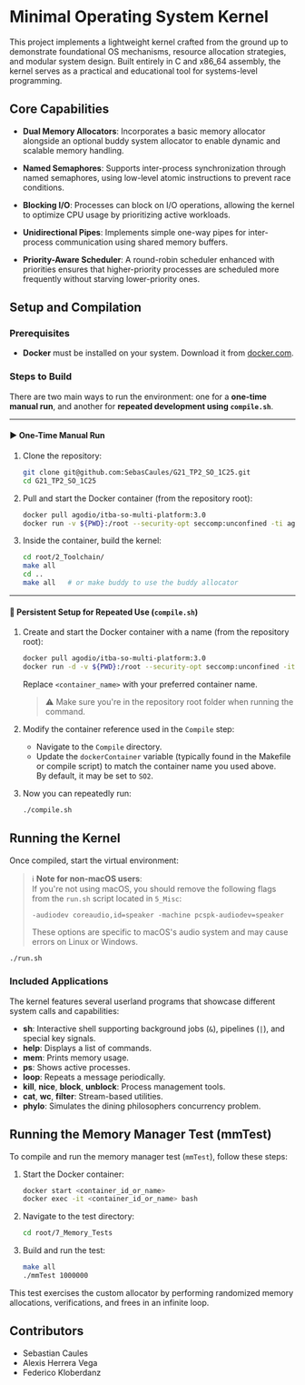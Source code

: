 # Minimal Operating System Kernel

This project implements a lightweight kernel crafted from the ground up to demonstrate foundational OS mechanisms, resource allocation strategies, and modular system design. Built entirely in C and x86_64 assembly, the kernel serves as a practical and educational tool for systems-level programming.

## Core Capabilities

- **Dual Memory Allocators**: Incorporates a basic memory allocator alongside an optional buddy system allocator to enable dynamic and scalable memory handling.

- **Named Semaphores**: Supports inter-process synchronization through named semaphores, using low-level atomic instructions to prevent race conditions.

- **Blocking I/O**: Processes can block on I/O operations, allowing the kernel to optimize CPU usage by prioritizing active workloads.

- **Unidirectional Pipes**: Implements simple one-way pipes for inter-process communication using shared memory buffers.

- **Priority-Aware Scheduler**: A round-robin scheduler enhanced with priorities ensures that higher-priority processes are scheduled more frequently without starving lower-priority ones.

## Setup and Compilation

### Prerequisites
- **Docker** must be installed on your system. Download it from [docker.com](https://www.docker.com/).

### Steps to Build

There are two main ways to run the environment: one for a **one-time manual run**, and another for **repeated development using `compile.sh`**.

---

#### ▶️ One-Time Manual Run

1. Clone the repository:
   ```bash
   git clone git@github.com:SebasCaules/G21_TP2_SO_1C25.git
   cd G21_TP2_SO_1C25
   ```

2. Pull and start the Docker container (from the repository root):
   ```bash
   docker pull agodio/itba-so-multi-platform:3.0
   docker run -v ${PWD}:/root --security-opt seccomp:unconfined -ti agodio/itba-so-multi-platform:3.0
   ```

3. Inside the container, build the kernel:
   ```bash
   cd root/2_Toolchain/
   make all
   cd ..
   make all   # or make buddy to use the buddy allocator
   ```

---

#### 🔁 Persistent Setup for Repeated Use (`compile.sh`)

1. Create and start the Docker container with a name (from the repository root):
   ```bash
   docker pull agodio/itba-so-multi-platform:3.0
   docker run -d -v ${PWD}:/root --security-opt seccomp:unconfined -it --name <container_name> agodio/itba-so-multi-platform:3.0
   ```
   Replace `<container_name>` with your preferred container name.

   > ⚠️ Make sure you're in the repository root folder when running the command.

2. Modify the container reference used in the `Compile` step:
   - Navigate to the `Compile` directory.
   - Update the `dockerContainer` variable (typically found in the Makefile or compile script) to match the container name you used above.  
     By default, it may be set to `SO2`.

3. Now you can repeatedly run:
   ```bash
   ./compile.sh
   ```

## Running the Kernel


Once compiled, start the virtual environment:

> ℹ️ **Note for non-macOS users**:  
> If you're not using macOS, you should remove the following flags from the `run.sh` script located in `5_Misc`:
> ```
> -audiodev coreaudio,id=speaker -machine pcspk-audiodev=speaker
> ```
> These options are specific to macOS's audio system and may cause errors on Linux or Windows.

```bash
./run.sh
```

### Included Applications

The kernel features several userland programs that showcase different system calls and capabilities:

- **sh**: Interactive shell supporting background jobs (`&`), pipelines (`|`), and special key signals.
- **help**: Displays a list of commands.
- **mem**: Prints memory usage.
- **ps**: Shows active processes.
- **loop**: Repeats a message periodically.
- **kill**, **nice**, **block**, **unblock**: Process management tools.
- **cat**, **wc**, **filter**: Stream-based utilities.
- **phylo**: Simulates the dining philosophers concurrency problem.

## Running the Memory Manager Test (mmTest)

To compile and run the memory manager test (`mmTest`), follow these steps:

1. Start the Docker container:
   ```bash
   docker start <container_id_or_name>
   docker exec -it <container_id_or_name> bash
   ```

2. Navigate to the test directory:
   ```bash
   cd root/7_Memory_Tests
   ```

3. Build and run the test:
   ```bash
   make all
   ./mmTest 1000000
   ```

This test exercises the custom allocator by performing randomized memory allocations, verifications, and frees in an infinite loop.

## Contributors

- Sebastian Caules  
- Alexis Herrera Vega  
- Federico Kloberdanz  